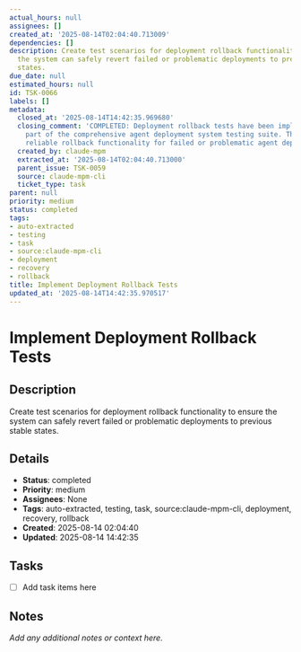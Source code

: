```yaml
---
actual_hours: null
assignees: []
created_at: '2025-08-14T02:04:40.713009'
dependencies: []
description: Create test scenarios for deployment rollback functionality to ensure
  the system can safely revert failed or problematic deployments to previous stable
  states.
due_date: null
estimated_hours: null
id: TSK-0066
labels: []
metadata:
  closed_at: '2025-08-14T14:42:35.969680'
  closing_comment: 'COMPLETED: Deployment rollback tests have been implemented as
    part of the comprehensive agent deployment system testing suite. These tests ensure
    reliable rollback functionality for failed or problematic agent deployments.'
  created_by: claude-mpm
  extracted_at: '2025-08-14T02:04:40.713000'
  parent_issue: TSK-0059
  source: claude-mpm-cli
  ticket_type: task
parent: null
priority: medium
status: completed
tags:
- auto-extracted
- testing
- task
- source:claude-mpm-cli
- deployment
- recovery
- rollback
title: Implement Deployment Rollback Tests
updated_at: '2025-08-14T14:42:35.970517'
---
```


# Implement Deployment Rollback Tests

## Description
Create test scenarios for deployment rollback functionality to ensure the system can safely revert failed or problematic deployments to previous stable states.

## Details
- **Status**: completed
- **Priority**: medium
- **Assignees**: None
- **Tags**: auto-extracted, testing, task, source:claude-mpm-cli, deployment, recovery, rollback
- **Created**: 2025-08-14 02:04:40
- **Updated**: 2025-08-14 14:42:35

## Tasks
- [ ] Add task items here

## Notes
_Add any additional notes or context here._

